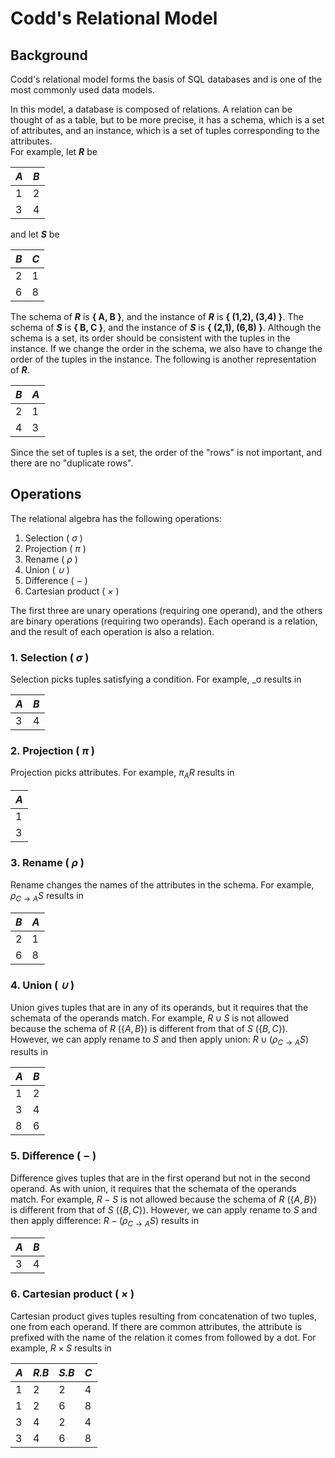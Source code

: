 # Codd's Relational Model

## Background

Codd's relational model forms the basis of SQL databases and is one of the most commonly used data models.

In this model, a database is composed of relations. A relation can be thought of as a table, but to be more precise, it has a schema, which is a set of attributes, and an instance, which is a set of tuples corresponding to the attributes.  
For example, let <b><i>R</i></b> be

|<i>A</i>|<i>B</i>|
|---|---|
|1|2|
|3|4|

and let <b><i>S</i></b> be

|<i>B</i>|<i>C</i>|
|---|---|
|2|1|
|6|8|

The schema of <b><i>R</i></b> is <b>\{ A, B \}</b>, and the instance of <b><i>R</i></b> is <b>\{ (1,2), (3,4) \}</b>. The schema of <b><i>S</i></b> is <b>\{ B, C \}</b>, and the instance of <b><i>S</i></b> is <b>\{ (2,1), (6,8) \}</b>. Although the schema is a set, its order should be consistent with the tuples in the instance. If we change the order in the schema, we also have to change the order of the tuples in the instance. The following is another representation of <b><i>R</i></b>.

|<i>B</i>|<i>A</i>|
|---|---|
|2|1|
|4|3|

Since the set of tuples is a set, the order of the "rows" is not important, and there are no "duplicate rows".

## Operations

The relational algebra has the following operations:

1. Selection ( _&sigma;_ )
2. Projection ( _&pi;_ )
3. Rename ( _&rho;_ )
4. Union ( _&cup;_ )
5. Difference ( _&minus;_ )
6. Cartesian product ( _&times;_ )

The first three are unary operations (requiring one operand), and the others are binary operations (requiring two operands). Each operand is a relation, and the result of each operation is also a relation.

### 1. Selection ( _&sigma;_ )

Selection picks tuples satisfying a condition. For example, _&sigma; results in

|<i>A</i>|<i>B</i>|
|---|---|
|3|4|

### 2. Projection ( _&pi;_ )

Projection picks attributes. For example, $\pi_AR$ results in

|<i>A</i>|
|---|
|1|
|3|

### 3. Rename ( _&rho;_ )

Rename changes the names of the attributes in the schema. For example, $\rho_{C\to A}S$ results in

|<i>B</i>|<i>A</i>|
|---|---|
|2|1|
|6|8|

### 4. Union ( _&cup;_ )

Union gives tuples that are in any of its operands, but it requires that the schemata of the operands match. For example, $R\cup S$ is not allowed because the schema of $R$ ($\{A,B\}$) is different from that of $S$ ($\{B,C\}$). However, we can apply rename to $S$ and then apply union: $R\cup(\rho_{C\to A}S)$ results in

|<i>A</i>|<i>B</i>|
|---|---|
|1|2|
|3|4|
|8|6|

### 5. Difference ( _&minus;_ )

Difference gives tuples that are in the first operand but not in the second operand. As with union, it requires that the schemata of the operands match. For example, $R-S$ is not allowed because the schema of $R$ ($\{A,B\}$) is different from that of $S$ ($\{B,C\}$). However, we can apply rename to $S$ and then apply difference: $R-(\rho_{C\to A}S)$ results in

|<i>A</i>|<i>B</i>|
|---|---|
|3|4|

### 6. Cartesian product ( _&times;_ )

Cartesian product gives tuples resulting from concatenation of two tuples, one from each operand. If there are common attributes, the attribute is prefixed with the name of the relation it comes from followed by a dot. For example, $R\times S$ results in

|<i>A</i>|<i>R.B</i>|<i>S.B</i>|<i>C</i>|
|---|---|---|---|
|1|2|2|4|
|1|2|6|8|
|3|4|2|4|
|3|4|6|8|
